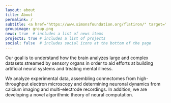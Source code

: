 ```yaml
---
layout: about
title: About
permalink: /
subtitle: <a href="https://www.simonsfoundation.org/flatiron/" target="_blank">Flatiron Institute</a>, <a href="https://www.simonsfoundation.org/flatiron/center-for-computational-neuroscience/" target="_blank">Center for Computational Neuroscience</a>
groupimage: group.png
news: true  # includes a list of news items
projects: true # includes a list of projects
social: false  # includes social icons at the bottom of the page
---
```

Our goal is to understand how the brain analyzes large and complex datasets streamed by sensory organs in order to aid efforts at building artificial neural systems and treating mental illness.

We analyze experimental data, assembling connectomes from high-throughput electron microscopy and determining neuronal dynamics from calcium imaging and multi-electrode recordings. In addition, we are developing a novel algorithmic theory of neural computation. 
